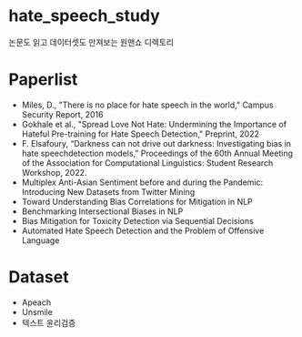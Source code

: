 # hate_speech_study
논문도 읽고 데이터셋도 만져보는 원맨쇼 디렉토리


# Paperlist
- Miles, D., "There is no place for hate speech in the world," Campus Security Report, 2016
- Gokhale et al., "Spread Love Not Hate: Undermining the Importance of Hateful Pre-training for Hate Speech Detection," Preprint, 2022
- F. Elsafoury, “Darkness can not drive out darkness: Investigating bias in hate speechdetection models,” Proceedings of the 60th Annual Meeting of the Association for Computational Linguistics: Student Research Workshop, 2022. 
- Multiplex Anti-Asian Sentiment before and during the Pandemic: Introducing New Datasets from Twitter Mining
- Toward Understanding Bias Correlations for Mitigation in NLP
- Benchmarking Intersectional Biases in NLP
- Bias Mitigation for Toxicity Detection via Sequential Decisions
- Automated Hate Speech Detection and the Problem of Offensive Language

# Dataset
- Apeach
- Unsmile
- 텍스트 윤리검증
